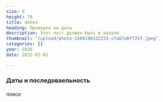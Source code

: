 ```yaml
---
size: 6
height: 70
title: dates
heading: Проверка на даты
description: Этот пост должен быть в начале
thumbnail: "/upload/photo-1504198322253-cfa87a0ff25f.jpeg"
categories: []
year: 2020
date: 2032-03-01

---
```

### Даты и последоваельность

###### поиск